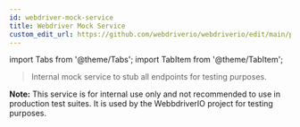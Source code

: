 ```yaml
---
id: webdriver-mock-service
title: Webdriver Mock Service
custom_edit_url: https://github.com/webdriverio/webdriverio/edit/main/packages/wdio-webdriver-mock-service/README.md
---
```


import Tabs from '@theme/Tabs';
import TabItem from '@theme/TabItem';

> Internal mock service to stub all endpoints for testing purposes.

__Note:__ This service is for internal use only and not recommended to use in production test suites. It is used by the WebbdriverIO project for testing purposes.
